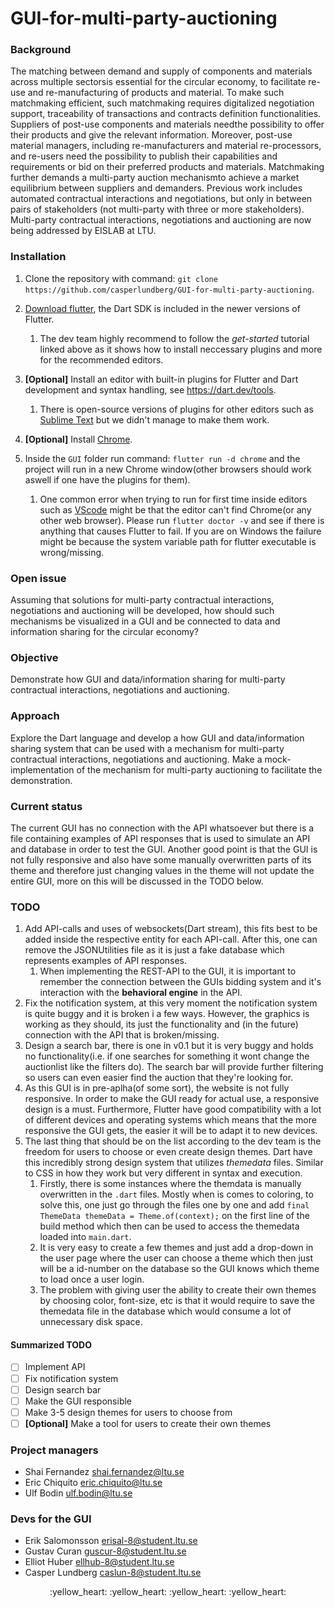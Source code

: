 # GUI-for-multi-party-auctioning
### Background 
The matching between demand and supply of components and materials across multiple sectorsis essential for the circular economy, to facilitate re-use and re-manufacturing of products and material. To make such matchmaking efficient, such matchmaking requires digitalized negotiation support, traceability of transactions and contracts definition functionalities. Suppliers of post-use components and materials needthe possibility to offer their products and give the relevant information. Moreover, post-use material managers, including re-manufacturers and material re-processors, and re-users need the possibility to publish their capabilities and requirements or bid on their preferred products and materials. Matchmaking further demands a multi-party auction mechanismto achieve a market equilibrium between suppliers and demanders. Previous work includes automated contractual interactions and negotiations, but only in between pairs of stakeholders (not multi-party with three or more stakeholders). Multi-party contractual interactions, negotiations and auctioning are now being addressed by EISLAB at LTU.  

### Installation

1. Clone the repository with command: `git clone https://github.com/casperlundberg/GUI-for-multi-party-auctioning`.

1. [Download flutter](https://flutter.dev/docs/get-started/install), the Dart SDK is included in the newer versions of Flutter.
   1. The dev team highly recommend to follow the *get-started* tutorial linked above as it shows how to install neccessary plugins and more for the recommended editors.

1. **[Optional]** Install an editor with built-in plugins for Flutter and Dart development and syntax handling, see https://dart.dev/tools.
   1. There is open-source versions of plugins for other editors such as [Sublime Text](https://www.sublimetext.com/) but we didn't manage to make them work.

1. **[Optional]** Install [Chrome](https://www.google.com/chrome/).

1. Inside the `GUI` folder run command: `flutter run -d chrome` and the project will run in a new Chrome window(other browsers should work aswell if one have the plugins for them).
   1. One common error when trying to run for first time inside editors such as [VScode](https://code.visualstudio.com/) might be that the editor can't find Chrome(or any other web browser). Please run `flutter doctor -v` and see if there is anything that causes Flutter to fail. If you are on Windows the failure might be because the system variable path for flutter executable is wrong/missing.

### Open issue 
Assuming that solutions for multi-party contractual interactions, negotiations and auctioning will be developed, how should such mechanisms be visualized in a GUI and be connected to data and information sharing for the circular economy? 

### Objective 
Demonstrate how GUI and data/information sharing for multi-party contractual interactions, negotiations and auctioning. 

### Approach 
Explore the Dart language and develop a how GUI and data/information sharing system that can be used with a mechanism for multi-party contractual interactions, negotiations and auctioning. Make a mock-implementation of the mechanism for multi-party auctioning to facilitate the demonstration. 

### Current status
The current GUI has no connection with the API whatsoever but there is a file containing examples of API responses that is used to simulate an API and database in order to test the GUI. Another good point is that the GUI is not fully responsive and also have some manually overwritten parts of its theme and therefore just changing values in the theme will not update the entire GUI, more on this will be discussed in the TODO below.

### TODO
1. Add API-calls and uses of websockets(Dart stream), this fits best to be added inside the respective entity for each API-call. After this, one can remove the JSONUtilities file as it is just a fake database which represents examples of API responses.
   1. When implementing the REST-API to the GUI, it is important to remember the connection between the GUIs bidding system and it's interaction with the **behavioral engine** in the API.
1. Fix the notification system, at this very moment the notification system is quite buggy and it is broken i a few ways. However, the graphics is working as they should, its just the functionality and (in the future) connection with the API that is broken/missing.
1. Design a search bar, there is one in v0.1 but it is very buggy and holds no functionality(i.e. if one searches for something it wont change the auctionlist like the filters do). The search bar will provide further filtering so users can even easier find the auction that they're looking for.
1.  As this GUI is in pre-aplha(of some sort), the website is not fully responsive. In order to make the GUI ready for actual use, a responsive design is a must. Furthermore, Flutter have good compatibility with a lot of different devices and operating systems which means that the more responsive the GUI gets, the easier it will be to adapt it to new devices. 
1. The last thing that should be on the list according to the dev team is the freedom for users to choose or even create design themes. Dart have this incredibly strong design system that utilizes *themedata* files. Similar to CSS in how they work but very different in syntax and execution. 
   1. Firstly, there is some instances where the themdata is manually overwritten in the `.dart` files. Mostly when is comes to coloring, to solve this, one just go through the files one by one and add `final ThemeData themeData = Theme.of(context);` on the first line of the build method which then can be used to access the themedata loaded into `main.dart`.
   1. It is very easy to create a few themes and just add a drop-down in the user page where the user can choose a theme which then just will be a id-number on the database so the GUI knows which theme to load once a user login. 
   1. The problem with giving user the ability to create their own themes by choosing color, font-size, etc is that it would require to save the themedata file in the database which would consume a lot of unnecessary disk space.

#### Summarized TODO
- [ ] Implement API
- [ ] Fix notification system
- [ ] Design search bar
- [ ] Make the GUI responsible
- [ ] Make 3-5 design themes for users to choose from
- [ ] **[Optional]** Make a tool for users to create their own themes 
 
### Project managers 
- Shai Fernandez shai.fernandez@ltu.se
- Eric Chiquito eric.chiquito@ltu.se
- Ulf Bodin ulf.bodin@ltu.se

### Devs for the GUI
- Erik Salomonsson erisal-8@student.ltu.se
- Gustav Curan guscur-8@student.ltu.se
- Elliot Huber ellhub-8@student.ltu.se
- Casper Lundberg caslun-8@student.ltu.se

<p align="center">
  :yellow_heart:	:yellow_heart:	:yellow_heart:	:yellow_heart:
</p>

